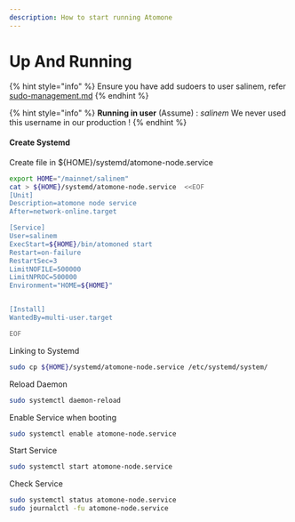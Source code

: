 ```yaml
---
description: How to start running Atomone
---
```


# Up And Running

{%  hint style="info" %}
Ensure you have add sudoers to user salinem, refer [sudo-management.md](../../../security/sudo-management.md "mention")
{%  endhint %}

{%  hint style="info" %}
**Running in user** (Assume) : _salinem_ We never used this username in our production !
{%  endhint %}

#### Create Systemd

Create file in ${HOME}/systemd/atomone-node.service

```bash
export HOME="/mainnet/salinem"
cat > ${HOME}/systemd/atomone-node.service  <<EOF
[Unit]
Description=atomone node service
After=network-online.target

[Service]
User=salinem
ExecStart=${HOME}/bin/atomoned start 
Restart=on-failure
RestartSec=3
LimitNOFILE=500000
LimitNPROC=500000
Environment="HOME=${HOME}"


[Install]
WantedBy=multi-user.target

EOF
```

Linking to Systemd

```bash
sudo cp ${HOME}/systemd/atomone-node.service /etc/systemd/system/
```

Reload Daemon

```bash
sudo systemctl daemon-reload
```

Enable Service when booting

```bash
sudo systemctl enable atomone-node.service
```

Start Service

```bash
sudo systemctl start atomone-node.service
```

Check Service

```bash
sudo systemctl status atomone-node.service
sudo journalctl -fu atomone-node.service
```
